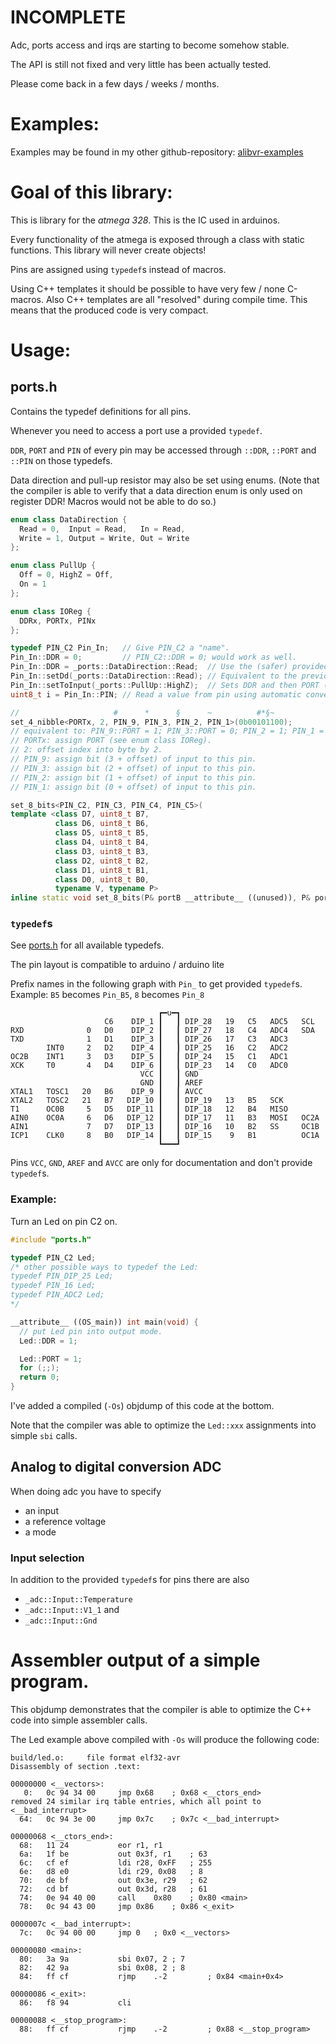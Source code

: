 INCOMPLETE
==========

Adc, ports access and irqs are starting to become somehow stable.

The API is still not fixed and very little has been actually tested.

Please come back in a few days / weeks / months.


Examples:
=========

Examples may be found in my other github-repository:
[alibvr-examples](https://www.github.com/close2/alibvr-examples)


Goal of this library:
=====================

This is library for the *atmega 328*.  This is the IC used in arduinos.

Every functionality of the atmega is exposed through a class with static
functions.  This library will never create objects!

Pins are assigned using `typedef`s instead of macros.

Using C++ templates it should be possible to have very few / none C-macros.
Also C++ templates are all "resolved" during compile time.  This means that
the produced code is very compact.


Usage:
======

## ports.h

Contains the typedef definitions for all pins.

Whenever you need to access a port use a provided `typedef`.

`DDR`, `PORT` and `PIN` of every pin may be accessed through `::DDR`,
`::PORT` and `::PIN` on those typedefs.

Data direction and pull-up resistor may also be set using enums.  (Note that
the compiler is able to verify that a data direction enum is only used on
register DDR!  Macros would not be able to do so.)

```C++
enum class DataDirection {
  Read = 0,  Input = Read,   In = Read,
  Write = 1, Output = Write, Out = Write
};
```

```C++
enum class PullUp {
  Off = 0, HighZ = Off,
  On = 1
};
```

```C++
enum class IOReg {
  DDRx, PORTx, PINx
};
```

```C++
typedef PIN_C2 Pin_In;   // Give PIN_C2 a "name".
Pin_In::DDR = 0;         // PIN_C2::DDR = 0; would work as well.
Pin_In::DDR = _ports::DataDirection::Read;  // Use the (safer) provided enum.
Pin_In::setDd(_ports::DataDirection::Read); // Equivalent to the previous line.
Pin_In::setToInput(_ports::PullUp::HighZ);  // Sets DDR and then PORT (pullup).
uint8_t i = Pin_In::PIN; // Read a value from pin using automatic conversion.

//                     #      *      §      ~          #*§~
set_4_nibble<PORTx, 2, PIN_9, PIN_3, PIN_2, PIN_1>(0b00101100);
// equivalent to: PIN_9::PORT = 1; PIN_3::PORT = 0; PIN_2 = 1; PIN_1 = 1;
// PORTx: assign PORT (see enum class IOReg).
// 2: offset index into byte by 2.
// PIN_9: assign bit (3 + offset) of input to this pin.
// PIN_3: assign bit (2 + offset) of input to this pin.
// PIN_2: assign bit (1 + offset) of input to this pin.
// PIN_1: assign bit (0 + offset) of input to this pin.

set_8_bits<PIN_C2, PIN_C3, PIN_C4, PIN_C5>(
template <class D7, uint8_t B7,
          class D6, uint8_t B6,
          class D5, uint8_t B5,
          class D4, uint8_t B4,
          class D3, uint8_t B3,
          class D2, uint8_t B2,
          class D1, uint8_t B1,
          class D0, uint8_t B0,
          typename V, typename P>
inline static void set_8_bits(P& portB __attribute__ ((unused)), P& portC __attribute__ ((unused)), P& portD __attribute__ ((unused)), const V& val) {
```

### `typedef`s

See [ports.h](src/ports.h) for all available typedefs.

The pin layout is compatible to arduino / arduino lite

Prefix names in the following graph with `Pin_` to get
provided `typedef`s.  Example: `B5` becomes `Pin_B5`, `8` becomes `Pin_8`

```
                                 ┏━u━┓
                     C6    DIP_1 ┃   ┃ DIP_28   19   C5   ADC5   SCL
RXD              0   D0    DIP_2 ┃   ┃ DIP_27   18   C4   ADC4   SDA
TXD              1   D1    DIP_3 ┃   ┃ DIP_26   17   C3   ADC3
        INT0     2   D2    DIP_4 ┃   ┃ DIP_25   16   C2   ADC2
OC2B    INT1     3   D3    DIP_5 ┃   ┃ DIP_24   15   C1   ADC1
XCK     T0       4   D4    DIP_6 ┃   ┃ DIP_23   14   C0   ADC0
                             VCC ┃   ┃ GND
                             GND ┃   ┃ AREF
XTAL1   TOSC1   20   B6    DIP_9 ┃   ┃ AVCC
XTAL2   TOSC2   21   B7   DIP_10 ┃   ┃ DIP_19   13   B5   SCK
T1      OC0B     5   D5   DIP_11 ┃   ┃ DIP_18   12   B4   MISO
AIN0    OC0A     6   D6   DIP_12 ┃   ┃ DIP_17   11   B3   MOSI   OC2A
AIN1             7   D7   DIP_13 ┃   ┃ DIP_16   10   B2   SS     OC1B
ICP1    CLK0     8   B0   DIP_14 ┃   ┃ DIP_15    9   B1          OC1A
                                 ┗━━━┛
```
Pins `VCC`, `GND`, `AREF` and `AVCC` are only for documentation
and don't provide `typedef`s.

### Example:

Turn an Led on pin C2 on.

```C++
#include "ports.h"

typedef PIN_C2 Led;
/* other possible ways to typedef the Led:
typedef PIN_DIP_25 Led;
typedef PIN_16 Led;
typedef PIN_ADC2 Led;
*/

__attribute__ ((OS_main)) int main(void) {
  // put Led pin into output mode.
  Led::DDR = 1;

  Led::PORT = 1;
  for (;;);
  return 0;
}
```

I've added a compiled (`-Os`) objdump of this code at the bottom.

Note that the compiler was able to optimize the `Led::xxx` assignments
into simple `sbi` calls.


## Analog to digital conversion  ADC

When doing adc you have to specify
* an input
* a reference voltage
* a mode


### Input selection

In addition to the provided `typedef`s for pins there are also
* `_adc::Input::Temperature`
* `_adc::Input::V1_1` and
* `_adc::Input::Gnd`


Assembler output of a simple program.
=====================================

This objdump demonstrates that the compiler is able to optimize
the C++ code into simple assembler calls.

The Led example above compiled with `-Os` will produce the following code:

```c-objdump
build/led.o:     file format elf32-avr
Disassembly of section .text:

00000000 <__vectors>:
   0:	0c 94 34 00 	jmp	0x68	; 0x68 <__ctors_end>
removed 24 similar irq table entries, which all point to <__bad_interrupt>
  64:	0c 94 3e 00 	jmp	0x7c	; 0x7c <__bad_interrupt>

00000068 <__ctors_end>:
  68:	11 24       	eor	r1, r1
  6a:	1f be       	out	0x3f, r1	; 63
  6c:	cf ef       	ldi	r28, 0xFF	; 255
  6e:	d8 e0       	ldi	r29, 0x08	; 8
  70:	de bf       	out	0x3e, r29	; 62
  72:	cd bf       	out	0x3d, r28	; 61
  74:	0e 94 40 00 	call	0x80	; 0x80 <main>
  78:	0c 94 43 00 	jmp	0x86	; 0x86 <_exit>

0000007c <__bad_interrupt>:
  7c:	0c 94 00 00 	jmp	0	; 0x0 <__vectors>

00000080 <main>:
  80:	3a 9a       	sbi	0x07, 2	; 7
  82:	42 9a       	sbi	0x08, 2	; 8
  84:	ff cf       	rjmp	.-2      	; 0x84 <main+0x4>

00000086 <_exit>:
  86:	f8 94       	cli

00000088 <__stop_program>:
  88:	ff cf       	rjmp	.-2      	; 0x88 <__stop_program>

```


